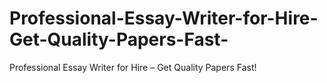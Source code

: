 # Professional-Essay-Writer-for-Hire-Get-Quality-Papers-Fast-
Professional Essay Writer for Hire – Get Quality Papers Fast!
